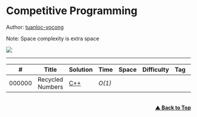 # Competitive Programming

Author: [tuanloc-vocong](https://github.com/tuanloc-vocong)

Note: Space complexity is extra space

![](https://progress-bar.dev/100/?title=%20done%208%20/1000000&width=1000)

---

| #      | Title            | Solution                             | Time   | Space | Difficulty | Tag | Topic                  |
| ------ | ---------------- | ------------------------------------ | ------ | ----- | ---------- | --- | ---------------------- |
| 000000 | Recycled Numbers | [C++](./000000_recycled_numbers.cpp) | _O(1)_ |       |            |     | Algorithmic Complexity |

<br/>
   <div align="right">
       <b><a href="#competitive_programming">▲ Back to Top</a></b>
   </div>
<br/>
